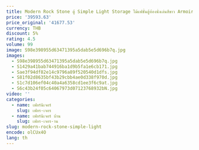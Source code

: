 ```yaml
---
title: Modern Rock Stone ตู้ Simple Light Storage ไม้แฟชั่นตู้ห้องนั่งเล่นสีขาว Armoires De Salonauxiliary เฟอร์นิเจอร์
price: '39593.63'
price_original: '41677.53'
currency: THB
discount: 5%
rating: 4.5
volume: 99
image: S98e398955d63471395a5dab5e5d696b7q.jpg
images:
  - S98e398955d63471395a5dab5e5d696b7q.jpg
  - S1429a41bab744916ba1d9b5fa1e6cb171.jpg
  - Sae3f94df82e14c9796a89f520540d1dfs.jpg
  - S81f02d8635bf43b29cbb4ae0d338f970d.jpg
  - S1c7d106ef04c40a4a6358cd1ee3f6c9at.jpg
  - S6c43b24f05c64067973d07123768932bN.jpg
video: ''
categories:
  - name: เฟอร์นิเจอร์
    slug: เฟอร-เจอร
  - name: เฟอร์นิเจอร์ บ้าน
    slug: เฟอร-เจอร-าน
slug: modern-rock-stone-simple-light
encode: olCUx4O
lang: th
---
```

  